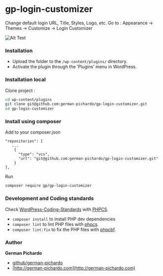 # gp-login-customizer

Change default login URL, Title, Styles, Logo, etc. Go to : Appearance -> Themes -> Customize -> Login Customizer
   
![Alt Text](https://raw.githubusercontent.com/german-pichardo/gp-login-customizer/master/wp-assets/screenshot.gif)

### Installation ##

- Upload the folder to the `/wp-content/plugins/` directory.
- Activate the plugin through the 'Plugins' menu in WordPress.

### Installation local

Clone project :

```bash
cd wp-content/plugins
git clone git@github.com:german-pichardo/gp-login-customizer.git
cd gp-login-customizer
```

### Install using composer

Add to your composer.json

```
"repositories": [
   ...
    {
      "type": "vcs",
      "url": "git@github.com:german-pichardo/gp-login-customizer.git"
    }
],
```
Run 
```bash
composer require gp/gp-login-customizer
```

### Development and Coding standards

Check [WordPress-Coding-Standards](https://github.com/WordPress-Coding-Standards/WordPress-Coding-Standards) with [PHPCS](https://github.com/squizlabs/PHP_CodeSniffer).

- `composer install` to install PHP dev dependencies
- `composer lint` to lint PHP files with [phpcs](https://github.com/squizlabs/PHP_CodeSniffer).
- `composer lint:fix` to fix the PHP files with [phpcbf](https://github.com/squizlabs/PHP_CodeSniffer).

### Author

**German Pichardo**

* [github/german-pichardo](https://github.com/german-pichardo)
* [http://german-pichardo.com](http://german-pichardo.com)
